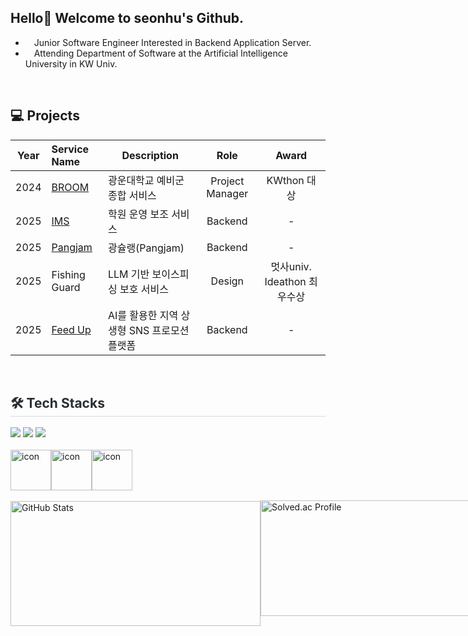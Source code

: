 <!--
![header](https://capsule-render.vercel.app/api?type=waving&color=gradient&height=300&section=header&text=SEOUNHU's%20GITHUB&fontSize=60&animation=twinkling&fontAlign=62)
-->


## Hello👋 Welcome to seonhu's Github.
-  Junior Software Engineer Interested in Backend Application Server.
-  Attending Department of Software at the Artificial Intelligence University in KW Univ.

<br/>

## 💻 Projects

| Year | Service Name | Description | Role | Award |
|:----:|:-------------|-------------|:----:|:-----:|
| 2024 | [BROOM](https://broom.life) | 광운대학교 예비군 종합 서비스 | Project Manager | KWthon 대상 |
| 2025 | [IMS](https://github.com/Application-Software-developer/Institute-Management) | 학원 운영 보조 서비스 | Backend | - |
| 2025 | [Pangjam](https://github.com/SXXNHU/Pangjam) | 광슐랭(Pangjam) | Backend | - |
| 2025 | Fishing Guard | LLM 기반 보이스피싱 보호 서비스 | Design | 멋사univ. Ideathon 최우수상 |
| 2025 | [Feed Up](https://feedup.cloud) | AI를 활용한 지역 상생형 SNS 프로모션 플랫폼 | Backend | - |

</br>

<div style="text-align: left;">
<h2 style="border-bottom: 1px solid #d8dee4; color: #282d33;"> 🛠️ Tech Stacks </h2> 
<div style="margin: ; text-align: left;" "text-align: left;"> 
<img src="https://img.shields.io/badge/C++-00599C?style=for-the-badge&logo=C%2B%2B&logoColor=white">
<img src="https://img.shields.io/badge/MySQL-4479A1?style=for-the-badge&logo=MySQL&logoColor=white">
<img src="https://img.shields.io/badge/Spring-6DB33F?style=for-the-badge&logo=Spring&logoColor=white">
</div>
<br>
<div style="display: flex; align-items: flex-start;">
  <img src="https://techstack-generator.vercel.app/java-icon.svg" alt="icon" width="65" height="65" />
  <img src="https://techstack-generator.vercel.app/webpack-icon.svg" alt="icon" width="65" height="65" />
  <img src="https://techstack-generator.vercel.app/github-icon.svg" alt="icon" width="65" height="65" />
</div>
  
<div style="display: flex; flex-direction: row; align-items: center;">
<a href="https://github.com/SXXNHU/github-readme-stats"> 
  <br>
  <img src="https://github-readme-stats.vercel.app/api?username=SXXNHU&theme=transparent" alt="GitHub Stats" style="width: 400px; height: 200px;">
</a>
  <a href="https://solved.ac/dofqls0127">
    <img src="http://mazassumnida.wtf/api/v2/generate_badge?boj=dofqls0127" alt="Solved.ac Profile"style= "width: 370px; height: 185px;">
  </a>
</div>




<!--
**SXXNHU/SXXNHU** is a ✨ _special_ ✨ repository because its `README.md` (this file) appears on your GitHub profile.

Here are some ideas to get you started:




- 🔭 I’m currently working on ...
- 🌱 I’m currently learning ...
- 👯 I’m looking to collaborate on ...
- 🤔 I’m looking for help with ...
- 💬 Ask me about ...
- 📫 How to reach me: ...
- 😄 Pronouns: ...
- ⚡ Fun fact: ...


-->



